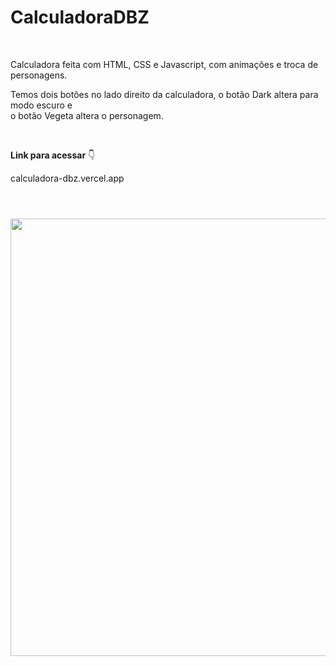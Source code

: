 # CalculadoraDBZ

<br>

<p>Calculadora feita com HTML, CSS e Javascript, com animações e troca de personagens.</p>
<p>Temos dois botões no lado direito da calculadora, o botão Dark altera para modo escuro e<br>
  o botão Vegeta altera o personagem.</p>

<br>

**Link para acessar** 👇

calculadora-dbz.vercel.app

#

<br>

<div align="center">
  <img src="https://user-images.githubusercontent.com/90106463/220816597-ca6d5fd3-7bdd-44db-ab70-f6c479356336.png" width="700px"/>
</div>
